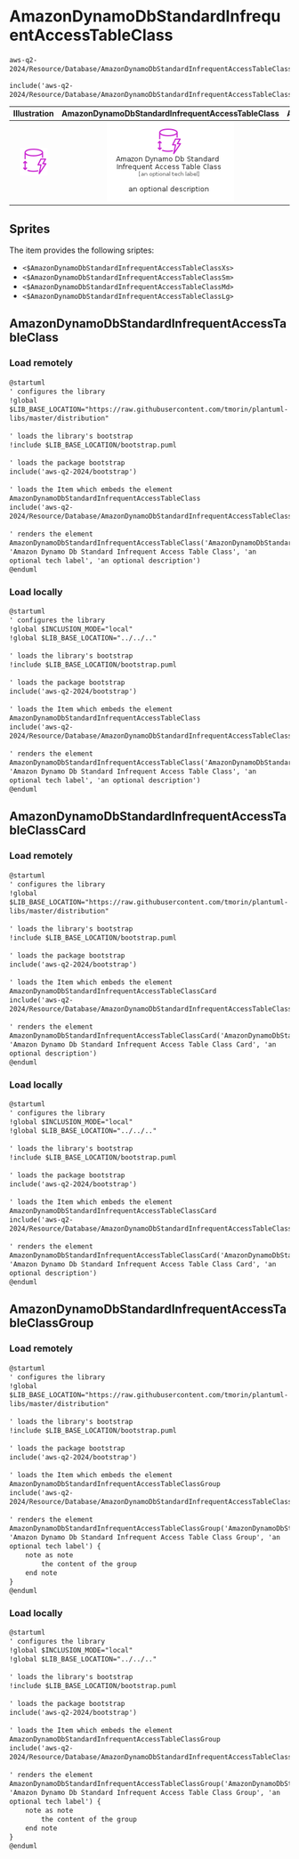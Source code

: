 # AmazonDynamoDbStandardInfrequentAccessTableClass


```text
aws-q2-2024/Resource/Database/AmazonDynamoDbStandardInfrequentAccessTableClass
```

```text
include('aws-q2-2024/Resource/Database/AmazonDynamoDbStandardInfrequentAccessTableClass')
```



| Illustration | AmazonDynamoDbStandardInfrequentAccessTableClass | AmazonDynamoDbStandardInfrequentAccessTableClassCard | AmazonDynamoDbStandardInfrequentAccessTableClassGroup |
| :---: | :---: | :---: | :---: |
| ![illustration for Illustration](../../../aws-q2-2024/Resource/Database/AmazonDynamoDbStandardInfrequentAccessTableClass.png) | ![illustration for AmazonDynamoDbStandardInfrequentAccessTableClass](../../../aws-q2-2024/Resource/Database/AmazonDynamoDbStandardInfrequentAccessTableClass.Local.png) | ![illustration for AmazonDynamoDbStandardInfrequentAccessTableClassCard](../../../aws-q2-2024/Resource/Database/AmazonDynamoDbStandardInfrequentAccessTableClassCard.Local.png) | ![illustration for AmazonDynamoDbStandardInfrequentAccessTableClassGroup](../../../aws-q2-2024/Resource/Database/AmazonDynamoDbStandardInfrequentAccessTableClassGroup.Local.png) |



## Sprites
The item provides the following sriptes:

- `<$AmazonDynamoDbStandardInfrequentAccessTableClassXs>`
- `<$AmazonDynamoDbStandardInfrequentAccessTableClassSm>`
- `<$AmazonDynamoDbStandardInfrequentAccessTableClassMd>`
- `<$AmazonDynamoDbStandardInfrequentAccessTableClassLg>`





## AmazonDynamoDbStandardInfrequentAccessTableClass

### Load remotely
```plantuml
@startuml
' configures the library
!global $LIB_BASE_LOCATION="https://raw.githubusercontent.com/tmorin/plantuml-libs/master/distribution"

' loads the library's bootstrap
!include $LIB_BASE_LOCATION/bootstrap.puml

' loads the package bootstrap
include('aws-q2-2024/bootstrap')

' loads the Item which embeds the element AmazonDynamoDbStandardInfrequentAccessTableClass
include('aws-q2-2024/Resource/Database/AmazonDynamoDbStandardInfrequentAccessTableClass')

' renders the element
AmazonDynamoDbStandardInfrequentAccessTableClass('AmazonDynamoDbStandardInfrequentAccessTableClass', 'Amazon Dynamo Db Standard Infrequent Access Table Class', 'an optional tech label', 'an optional description')
@enduml
```

### Load locally
```plantuml
@startuml
' configures the library
!global $INCLUSION_MODE="local"
!global $LIB_BASE_LOCATION="../../.."

' loads the library's bootstrap
!include $LIB_BASE_LOCATION/bootstrap.puml

' loads the package bootstrap
include('aws-q2-2024/bootstrap')

' loads the Item which embeds the element AmazonDynamoDbStandardInfrequentAccessTableClass
include('aws-q2-2024/Resource/Database/AmazonDynamoDbStandardInfrequentAccessTableClass')

' renders the element
AmazonDynamoDbStandardInfrequentAccessTableClass('AmazonDynamoDbStandardInfrequentAccessTableClass', 'Amazon Dynamo Db Standard Infrequent Access Table Class', 'an optional tech label', 'an optional description')
@enduml
```

## AmazonDynamoDbStandardInfrequentAccessTableClassCard

### Load remotely
```plantuml
@startuml
' configures the library
!global $LIB_BASE_LOCATION="https://raw.githubusercontent.com/tmorin/plantuml-libs/master/distribution"

' loads the library's bootstrap
!include $LIB_BASE_LOCATION/bootstrap.puml

' loads the package bootstrap
include('aws-q2-2024/bootstrap')

' loads the Item which embeds the element AmazonDynamoDbStandardInfrequentAccessTableClassCard
include('aws-q2-2024/Resource/Database/AmazonDynamoDbStandardInfrequentAccessTableClass')

' renders the element
AmazonDynamoDbStandardInfrequentAccessTableClassCard('AmazonDynamoDbStandardInfrequentAccessTableClassCard', 'Amazon Dynamo Db Standard Infrequent Access Table Class Card', 'an optional description')
@enduml
```

### Load locally
```plantuml
@startuml
' configures the library
!global $INCLUSION_MODE="local"
!global $LIB_BASE_LOCATION="../../.."

' loads the library's bootstrap
!include $LIB_BASE_LOCATION/bootstrap.puml

' loads the package bootstrap
include('aws-q2-2024/bootstrap')

' loads the Item which embeds the element AmazonDynamoDbStandardInfrequentAccessTableClassCard
include('aws-q2-2024/Resource/Database/AmazonDynamoDbStandardInfrequentAccessTableClass')

' renders the element
AmazonDynamoDbStandardInfrequentAccessTableClassCard('AmazonDynamoDbStandardInfrequentAccessTableClassCard', 'Amazon Dynamo Db Standard Infrequent Access Table Class Card', 'an optional description')
@enduml
```

## AmazonDynamoDbStandardInfrequentAccessTableClassGroup

### Load remotely
```plantuml
@startuml
' configures the library
!global $LIB_BASE_LOCATION="https://raw.githubusercontent.com/tmorin/plantuml-libs/master/distribution"

' loads the library's bootstrap
!include $LIB_BASE_LOCATION/bootstrap.puml

' loads the package bootstrap
include('aws-q2-2024/bootstrap')

' loads the Item which embeds the element AmazonDynamoDbStandardInfrequentAccessTableClassGroup
include('aws-q2-2024/Resource/Database/AmazonDynamoDbStandardInfrequentAccessTableClass')

' renders the element
AmazonDynamoDbStandardInfrequentAccessTableClassGroup('AmazonDynamoDbStandardInfrequentAccessTableClassGroup', 'Amazon Dynamo Db Standard Infrequent Access Table Class Group', 'an optional tech label') {
    note as note
        the content of the group
    end note
}
@enduml
```

### Load locally
```plantuml
@startuml
' configures the library
!global $INCLUSION_MODE="local"
!global $LIB_BASE_LOCATION="../../.."

' loads the library's bootstrap
!include $LIB_BASE_LOCATION/bootstrap.puml

' loads the package bootstrap
include('aws-q2-2024/bootstrap')

' loads the Item which embeds the element AmazonDynamoDbStandardInfrequentAccessTableClassGroup
include('aws-q2-2024/Resource/Database/AmazonDynamoDbStandardInfrequentAccessTableClass')

' renders the element
AmazonDynamoDbStandardInfrequentAccessTableClassGroup('AmazonDynamoDbStandardInfrequentAccessTableClassGroup', 'Amazon Dynamo Db Standard Infrequent Access Table Class Group', 'an optional tech label') {
    note as note
        the content of the group
    end note
}
@enduml
```

